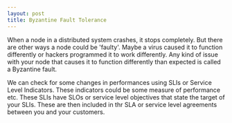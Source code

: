 ```yaml
---
layout: post
title: Byzantine Fault Tolerance
---
```



When a node in a distributed system crashes, it stops completely. But there are other ways a node could be 'faulty'. Maybe a virus caused it to function differently or hackers programmed it to work differently. Any kind of issue with your node that causes it to function differently than expected is called a Byzantine fault.

We can check for some changes in performances using SLIs or Service Level Indicators. These indicators could be some measure of performance etc. These SLIs have SLOs or service level objectives that state the target of your SLIs. These are then included in thr SLA or service level agreements between you and your customers.

